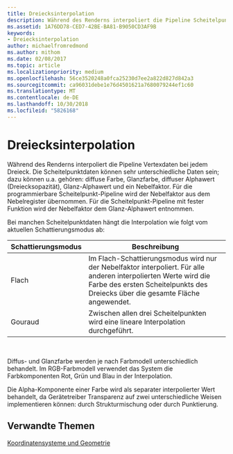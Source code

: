 ```yaml
---
title: Dreiecksinterpolation
description: Während des Renderns interpoliert die Pipeline Scheitelpunktdaten über jedes Dreieck hinweg.
ms.assetid: 1A76DD78-CED7-42BE-BA81-B9050CD3AF9B
keywords:
- Dreiecksinterpolation
author: michaelfromredmond
ms.author: mithom
ms.date: 02/08/2017
ms.topic: article
ms.localizationpriority: medium
ms.openlocfilehash: 56ce3520248a0fca25230d7ee2a822d827d842a3
ms.sourcegitcommit: ca96031debe1e76d4501621a7680079244ef1c60
ms.translationtype: MT
ms.contentlocale: de-DE
ms.lasthandoff: 10/30/2018
ms.locfileid: "5826168"
---
```

# <a name="triangle-interpolation"></a>Dreiecksinterpolation


Während des Renderns interpoliert die Pipeline Vertexdaten bei jedem Dreieck. Die Scheitelpunktdaten können sehr unterschiedliche Daten sein; dazu können u.a. gehören: diffuse Farbe, Glanzfarbe, diffuser Alphawert (Dreiecksopazität), Glanz-Alphawert und ein Nebelfaktor. Für die programmierbare Scheitelpunkt-Pipeline wird der Nebelfaktor aus dem Nebelregister übernommen. Für die Scheitelpunkt-Pipeline mit fester Funktion wird der Nebelfaktor dem Glanz-Alphawert entnommen.

Bei manchen Scheitelpunktdaten hängt die Interpolation wie folgt vom aktuellen Schattierungsmodus ab:

| Schattierungsmodus | Beschreibung                                                                                                                                                                 |
|--------------|-----------------------------------------------------------------------------------------------------------------------------------------------------------------------------|
| Flach         | Im Flach-Schattierungsmodus wird nur der Nebelfaktor interpoliert. Für alle anderen interpolierten Werte wird die Farbe des ersten Scheitelpunkts des Dreiecks über die gesamte Fläche angewendet. |
| Gouraud      | Zwischen allen drei Scheitelpunkten wird eine lineare Interpolation durchgeführt.                                                                                                               |

 

Diffus- und Glanzfarbe werden je nach Farbmodell unterschiedlich behandelt. Im RGB-Farbmodell verwendet das System die Farbkomponenten Rot, Grün und Blau in der Interpolation.

Die Alpha-Komponente einer Farbe wird als separater interpolierter Wert behandelt, da Gerätetreiber Transparenz auf zwei unterschiedliche Weisen implementieren können: durch Strukturmischung oder durch Punktierung.

## <a name="span-idrelated-topicsspanrelated-topics"></a><span id="related-topics"></span>Verwandte Themen


[Koordinatensysteme und Geometrie](coordinate-systems-and-geometry.md)

 

 





